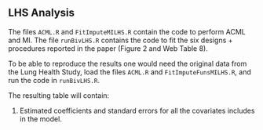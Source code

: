## LHS Analysis

The files `ACML.R` and `FitImputeMILHS.R` contain the code to perform ACML and MI. The file `runBivLHS.R` contains the code to fit the six designs + procedures reported in the paper (Figure 2 and Web Table 8). 

To be able to reproduce the results one would need the original data from the Lung Health Study, load the files `ACML.R` and `FitImputeFunsMILHS.R`, and run the code in `runBivLHS.R`.

The resulting table will contain:

1. Estimated coefficients and standard errors for all the covariates includes in the model.
